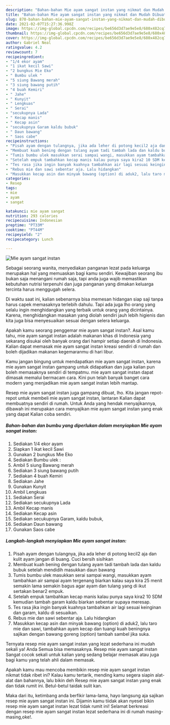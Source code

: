 ```yaml
---
description: "Bahan-bahan Mie ayam sangat instan yang nikmat dan Mudah Dibuat"
title: "Bahan-bahan Mie ayam sangat instan yang nikmat dan Mudah Dibuat"
slug: 870-bahan-bahan-mie-ayam-sangat-instan-yang-nikmat-dan-mudah-dibuat
date: 2021-02-07T15:27:36.998Z
image: https://img-global.cpcdn.com/recipes/be656d3d7ae9e5e8/680x482cq70/mie-ayam-sangat-instan-foto-resep-utama.jpg
thumbnail: https://img-global.cpcdn.com/recipes/be656d3d7ae9e5e8/680x482cq70/mie-ayam-sangat-instan-foto-resep-utama.jpg
cover: https://img-global.cpcdn.com/recipes/be656d3d7ae9e5e8/680x482cq70/mie-ayam-sangat-instan-foto-resep-utama.jpg
author: Gabriel Neal
ratingvalue: 4.2
reviewcount: 7
recipeingredient:
- "1/4 ekor ayam"
- "1 ikat kecil Sawi"
- "2 bungkus Mie Eko"
- " Bumbu ulek "
- "5 siung Bawang merah"
- "3 siung bawang putih"
- "4 buah Kemiri"
- " Jahe"
- " Kunyit"
- " Lengkuas"
- " Serai"
- "secukupnya Lada"
- " Kecap manis"
- " Kecap asin"
- "secukupnya Garam kaldu bubuk"
- " Daun bawang"
- " Saos cabe"
recipeinstructions:
- "Pisah ayam dengan tulangnya, jika ada leher di potong kecil2 aja dan kulit ayam jangan di buang. Cuci bersih sisihkan"
- "Membuat kuah bening dengan tulang ayam tadi tambah lada dan kaldu bubuk setelah mendidih masukkan daun bawang"
- "Tumis bumbu ulek masukkan serai sampai wangi, masukkan ayam tambahkan air sampai ayam tergenang biarkan kalau saya kira 25 menit semakin lama semakin bagus agar ayam dan tulang yang di ikut sertakan benar2 empuk."
- "Setelah empuk tambahkan kecap manis kalau punya saya kira2 10 SDM kemudian tambah garam kaldu biarkan sebentar supaya meresap."
- "Tes rasa jika ingin banyak kuahnya tambahkan air lagi sesuai keinginan dan garam, kaldu di sesuaikan."
- "Rebus mie dan sawi sebentar aja. Lalu hidangkan"
- "Masukkan kecap asin dan minyak bawang (option) di aduk2, lalu taro mie dan sawi, tambahkan ayam kecap dan tuangi kuah beningnya sajikan dengan bawang goreng (option) tambah sambel jika suka."
categories:
- Resep
tags:
- mie
- ayam
- sangat

katakunci: mie ayam sangat 
nutrition: 293 calories
recipecuisine: Indonesian
preptime: "PT33M"
cooktime: "PT44M"
recipeyield: "2"
recipecategory: Lunch

---
```



![Mie ayam sangat instan](https://img-global.cpcdn.com/recipes/be656d3d7ae9e5e8/680x482cq70/mie-ayam-sangat-instan-foto-resep-utama.jpg)

Sebagai seorang wanita, menyediakan panganan lezat pada keluarga merupakan hal yang memuaskan bagi kamu sendiri. Kewajiban seorang ibu bukan saja menangani rumah saja, tapi anda juga wajib memastikan kebutuhan nutrisi terpenuhi dan juga panganan yang dimakan keluarga tercinta harus menggugah selera.

Di waktu  saat ini, kalian sebenarnya bisa memesan hidangan siap saji tanpa harus capek memasaknya terlebih dahulu. Tapi ada juga lho orang yang selalu ingin menghidangkan yang terbaik untuk orang yang dicintainya. Karena, menghidangkan masakan yang diolah sendiri jauh lebih higienis dan kita juga bisa menyesuaikan sesuai dengan selera keluarga. 



Apakah kamu seorang penggemar mie ayam sangat instan?. Asal kamu tahu, mie ayam sangat instan adalah makanan khas di Indonesia yang sekarang disukai oleh banyak orang dari hampir setiap daerah di Indonesia. Kalian dapat memasak mie ayam sangat instan kreasi sendiri di rumah dan boleh dijadikan makanan kegemaranmu di hari libur.

Kamu jangan bingung untuk mendapatkan mie ayam sangat instan, karena mie ayam sangat instan gampang untuk didapatkan dan juga kalian pun boleh memasaknya sendiri di tempatmu. mie ayam sangat instan dapat dimasak memalui bermacam cara. Kini pun telah banyak banget cara modern yang menjadikan mie ayam sangat instan lebih mantap.

Resep mie ayam sangat instan juga gampang dibuat, lho. Kita jangan repot-repot untuk membeli mie ayam sangat instan, lantaran Kalian dapat membuatnya sendiri di rumah. Untuk Anda yang hendak menyajikannya, dibawah ini merupakan cara menyajikan mie ayam sangat instan yang enak yang dapat Kalian coba sendiri.

<!--inarticleads1-->

##### Bahan-bahan dan bumbu yang diperlukan dalam menyiapkan Mie ayam sangat instan:

1. Sediakan 1/4 ekor ayam
1. Siapkan 1 ikat kecil Sawi
1. Gunakan 2 bungkus Mie Eko
1. Sediakan  Bumbu ulek :
1. Ambil 5 siung Bawang merah
1. Sediakan 3 siung bawang putih
1. Sediakan 4 buah Kemiri
1. Sediakan  Jahe
1. Gunakan  Kunyit
1. Ambil  Lengkuas
1. Sediakan  Serai
1. Sediakan secukupnya Lada
1. Ambil  Kecap manis
1. Sediakan  Kecap asin
1. Sediakan secukupnya Garam, kaldu bubuk,
1. Sediakan  Daun bawang
1. Gunakan  Saos cabe




<!--inarticleads2-->

##### Langkah-langkah menyiapkan Mie ayam sangat instan:

1. Pisah ayam dengan tulangnya, jika ada leher di potong kecil2 aja dan kulit ayam jangan di buang. Cuci bersih sisihkan
1. Membuat kuah bening dengan tulang ayam tadi tambah lada dan kaldu bubuk setelah mendidih masukkan daun bawang
1. Tumis bumbu ulek masukkan serai sampai wangi, masukkan ayam tambahkan air sampai ayam tergenang biarkan kalau saya kira 25 menit semakin lama semakin bagus agar ayam dan tulang yang di ikut sertakan benar2 empuk.
1. Setelah empuk tambahkan kecap manis kalau punya saya kira2 10 SDM kemudian tambah garam kaldu biarkan sebentar supaya meresap.
1. Tes rasa jika ingin banyak kuahnya tambahkan air lagi sesuai keinginan dan garam, kaldu di sesuaikan.
1. Rebus mie dan sawi sebentar aja. Lalu hidangkan
1. Masukkan kecap asin dan minyak bawang (option) di aduk2, lalu taro mie dan sawi, tambahkan ayam kecap dan tuangi kuah beningnya sajikan dengan bawang goreng (option) tambah sambel jika suka.




Ternyata resep mie ayam sangat instan yang lezat sederhana ini mudah sekali ya! Anda Semua bisa memasaknya. Resep mie ayam sangat instan Sangat cocok sekali untuk kalian yang sedang belajar memasak atau juga bagi kamu yang telah ahli dalam memasak.

Apakah kamu mau mencoba membikin resep mie ayam sangat instan nikmat tidak ribet ini? Kalau kamu tertarik, mending kamu segera siapin alat-alat dan bahannya, lalu bikin deh Resep mie ayam sangat instan yang enak dan tidak rumit ini. Betul-betul taidak sulit kan. 

Maka dari itu, ketimbang anda berfikir lama-lama, hayo langsung aja sajikan resep mie ayam sangat instan ini. Dijamin kamu tiidak akan nyesel bikin resep mie ayam sangat instan lezat tidak rumit ini! Selamat berkreasi dengan resep mie ayam sangat instan lezat sederhana ini di rumah masing-masing,oke!.

